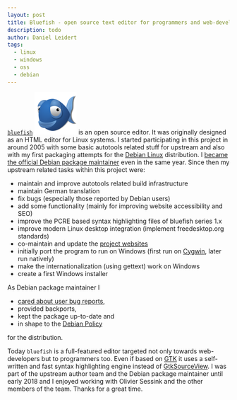 ```yaml
---
layout: post
title: Bluefish - open source text editor for programmers and web-developers (2005-2018)
description: todo
author: Daniel Leidert
tags:
  - linux
  - windows
  - oss
  - debian
---
```


[`bluefish`](https://bluefish.openoffice.nl) ![Bluefish logo][logo] is an open source editor. It was originally designed as an HTML editor for Linux systems. I started participating in this project in around 2005 with some basic autotools related stuff for upstream and also with my first packaging attempts for the [Debian Linux](https://www.debian.org/) distribution. I [became the official Debian package maintainer](https://bugs.debian.org/cgi-bin/bugreport.cgi?bug=322091#64) even in the <time datetime="2005-08-24">same year</time>. Since then my upstream related tasks within this project were:

* maintain and improve autotools related build infrastructure
* maintain German translation
* fix bugs (especially those reported by Debian users)
* add some functionality (mainly for improving website accessibility and SEO)
* improve the PCRE based syntax highlighting files of bluefish series 1.x
* improve modern Linux desktop integration (implement freedesktop.org standards)
* co-maintain and update the [project websites](http://bluefish.openoffice.nl)
* initially port the program to run on Windows (first run on [Cygwin](https://www.cygwin.com), later run natively)
* make the internationalization (using gettext) work on Windows
* create a first Windows installer

As Debian package maintainer I 

* [cared about user bug reports](https://bugs.debian.org/cgi-bin/pkgreport.cgi?archive=both;correspondent=daniel.leidert%40wgdd.de;correspondent=dleidert%40debian.org;src=bluefish),
* provided backports,
* kept the package up-to-date and
* in shape to the [Debian Policy](https://www.debian.org/doc/debian-policy/)

for the distribution.

Today `bluefish` is a full-featured editor targeted not only towards web-developers but to programmers too. Even if based on [GTK](https://www.gtk.org) it uses a self-written and fast syntax highlighting engine instead of [GtkSourceView](https://wiki.gnome.org/Projects/GtkSourceView). I was part of the upstream author team and the Debian package maintainer until <time datetime="2018-01-21">early 2018</time> and I enjoyed working with Olivier Sessink and the other members of the team. Thanks for a great time.

[logo]: /images/bluefish-icon.svg "Bluefish logo"
